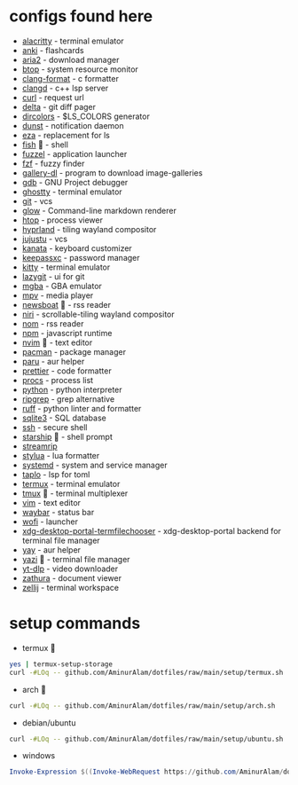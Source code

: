 # configs found here

- [alacritty](https://alacritty.org/) - terminal emulator
- [anki](https://apps.ankiweb.net/) - flashcards
- [aria2](https://aria2.github.io/) - download manager
- [btop](https://github.com/aristocratos/btop) - system resource monitor
- [clang-format](https://clang.llvm.org/docs/ClangFormat.html) - c formatter
- [clangd](https://clang.llvm.org/) - c++ lsp server
- [curl](https://curl.se/) - request url
- [delta](https://dandavison.github.io/delta/) - git diff pager
- [dircolors](https://www.gnu.org/software/coreutils/dircolors) - $LS_COLORS generator
- [dunst](https://dunst-project.org/) - notification daemon
- [eza](https://github.com/eza-community/eza) - replacement for ls
- [fish](https://fishshell.com/) :star2: - shell
- [fuzzel](https://codeberg.org/dnkl/fuzzel) - application launcher
- [fzf](https://junegunn.github.io/fzf/) - fuzzy finder
- [gallery-dl](https://github.com/mikf/gallery-dl) - program to download image-galleries
- [gdb](https://www.gnu.org/software/gdb/) - GNU Project debugger
- [ghostty](https://github.com/ghostty-org/ghostty) - terminal emulator
- [git](https://git-scm.com/) - vcs
- [glow](https://github.com/charmbracelet/glow) - Command-line markdown renderer
- [htop](https://htop.dev/) - process viewer
- [hyprland](https://hyprland.org/) - tiling wayland compositor
- [jujustu](https://github.com/jj-vcs/jj) -  vcs
- [kanata](https://github.com/jtroo/kanata) - keyboard customizer
- [keepassxc](https://keepassxc.org/) - password manager
- [kitty](https://github.com/kovidgoyal/kitty) - terminal emulator
- [lazygit](https://github.com/jesseduffield/lazygit) - ui for git
- [mgba](http://mgba.io) - GBA emulator
- [mpv](https://mpv.io) - media player
- [newsboat](https://newsboat.org/) :star2: - rss reader
- [niri](https://github.com/YaLTeR/niri) - scrollable-tiling wayland compositor
- [nom](https://github.com/guyfedwards/nom) - rss reader
- [npm](https://npmjs.com/) - javascript runtime
- [nvim](https://neovim.io/) :star2: - text editor
- [pacman](https://archlinux.org/pacman/) - package manager
- [paru](https://github.com/morganamilo/paru) - aur helper
- [prettier](https://prettier.io/) - code formatter
- [procs](https://github.com/dalance/procs) - process list
- [python](https://python.org/) - python interpreter
- [ripgrep](https://github.com/BurntSushi/ripgrep) - grep alternative
- [ruff](https://docs.astral.sh/ruff/) - python linter and formatter
- [sqlite3](https://www.sqlite.org/) - SQL database
- [ssh](https://www.openssh.com/portable.html) - secure shell
- [starship](https://starship.rs/) :star2: - shell prompt
- [streamrip](https://github.com/nathom/streamrip)
- [stylua](https://github.com/JohnnyMorganz/StyLua) - lua formatter
- [systemd](https://www.github.com/systemd/systemd) - system and service manager
- [taplo](https://taplo.tamasfe.dev/) - lsp for toml
- [termux](https://termux.dev/) - terminal emulator
- [tmux](https://tmux.github.io/) :star2: - terminal multiplexer
- [vim](https://www.vim.org) - text editor
- [waybar](https://github.com/Alexays/Waybar) - status bar
- [wofi](https://hg.sr.ht/~scoopta/wofi) - launcher
- [xdg-desktop-portal-termfilechooser](https://github.com/boydaihungst/xdg-desktop-portal-termfilechooser) - xdg-desktop-portal backend for terminal file manager
- [yay](https://github.com/Jguer/yay) - aur helper
- [yazi](https://yazi-rs.github.io/) :star2: - terminal file manager
- [yt-dlp](https://github.com/yt-dlp/yt-dlp) - video downloader
- [zathura](https://pwmt.org/projects/zathura/) - document viewer
- [zellij](https://zellij.dev/) - terminal workspace

# setup commands

- termux :star2:

```sh
yes | termux-setup-storage
curl -#LOq -- github.com/AminurAlam/dotfiles/raw/main/setup/termux.sh
```

- arch :star2:

```sh
curl -#LOq -- github.com/AminurAlam/dotfiles/raw/main/setup/arch.sh
```

- debian/ubuntu

```sh
curl -#LOq -- github.com/AminurAlam/dotfiles/raw/main/setup/ubuntu.sh
```

- windows

```ps1
Invoke-Expression $((Invoke-WebRequest https://github.com/AminurAlam/dotfiles/raw/main/setup/windows.ps1).Content)
```
